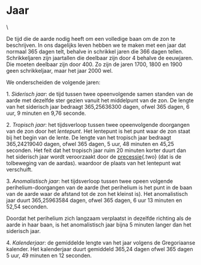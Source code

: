 # Jaar

\

De tijd die de aarde nodig heeft om een volledige baan om de zon te
beschrijven. In ons dagelijks leven hebben we te maken met een jaar dat
normaal 365 dagen telt, behalve in schrikkel jaren die 366 dagen tellen.
Schrikkeljaren zijn jaartallen die deelbaar zijn door 4 behalve de
eeuwjaren. Die moeten deelbaar zijn door 400. Zo zijn de jaren 1700,
1800 en 1900 geen schrikkeljaar, maar het jaar 2000 wel.

We onderscheiden de volgende jaren:

1\. *Siderisch jaar*: de tijd tussen twee opeenvolgende samen standen
van de aarde met dezelfde ster gezien vanuit het middelpunt van de zon.
De lengte van het siderisch jaar bedraagt 365,25636300 dagen, ofwel 365
dagen, 6 uur, 9 minuten en 9,76 seconde.

2\. *Tropisch jaar*: het tijdsverloop tussen twee opeenvolgende
doorgangen van de zon door het *lentepunt*. Het lentepunt is het punt
waar de zon staat bij het begin van de lente. De lengte van het tropisch
jaar bedraagt 365,24219040 dagen, ofwel 365 dagen, 5 uur, 48 minuten en
45,25 seconden. Het feit dat het tropisch jaar ruim 20 minuten korter
duurt dan het siderisch jaar wordt veroorzaakt door de
[precessie](precessi.html){.two} (dat is de tolbeweging van de aardas).
waardoor de plaats van het lentepunt wat verschuift.

3\. *Anomalistisch jaar*: het tijdsverloop tussen twee opeen volgende
perihelium-doorgangen van de aarde (het perihelium is het punt in de
baan van de aarde waar de afstand tot de zon het kleinst is). Het
anomalistisch jaar duurt 365,25963584 dagen, ofwel 365 dagen, 6 uur 13
minuten en 52,54 seconden.

Doordat het perihelium zich langzaam verplaatst in dezelfde richting als
de aarde in haar baan, is het anomalistisch jaar bijna 5 minuten langer
dan het siderisch jaar.

4\. *Kalenderjaar*: de gemiddelde lengte van het jaar volgens de
Gregoriaanse kalender. Het kalenderjaar duurt gemiddeld 365,24 dagen
ofwel 365 dagen 5 uur, 49 minuten en 12 seconden.
